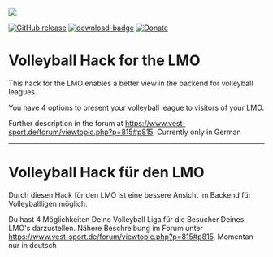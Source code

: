 [<img src="https://www.vest-sport.de/forum_files/hack_volleyball.svg">](https://www.vest-sport.de/forum/viewtopic.php?p=815#p815)

[![GitHub release](https://img.shields.io/github/release/henshingly/volleyball_hack?include_prereleases=&sort=semver&color=blue)](https://github.com/henshingly/volleyball_hack/releases/)
[![download-badge](https://img.shields.io/github/downloads/henshingly/volleyball_hack/total.svg?style=flat-square "Download status")](https://github.com/henshingly/volleyball_hack/releases/latest "Download status")
[![Donate](https://img.shields.io/badge/-Buy%20me%20a%20coffee-brown.svg)](https://paypal.me/LMOforum)

# Volleyball Hack for the LMO

This hack for the LMO enables a better view in the backend for volleyball leagues.

You have 4 options to present your volleyball league to visitors of your LMO.

Further description in the forum at https://www.vest-sport.de/forum/viewtopic.php?p=815#p815. Currently only in German

--------------------------------------------------------------------------------------------------------

# Volleyball Hack für den LMO

Durch diesen Hack für den LMO ist eine bessere Ansicht im Backend für Volleyballligen möglich.

Du hast 4 Möglichkeiten Deine Volleyball Liga für die Besucher Deines LMO's darzustellen.
Nähere Beschreibung im Forum unter https://www.vest-sport.de/forum/viewtopic.php?p=815#p815. Momentan nur in deutsch
